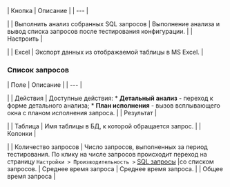 | Кнопка | Описание |
| --- |

|
| Выполнить анализ собранных SQL запросов | Выполнение анализа и вывод списка запросов после тестирования конфигурации. |
| Настроить |

|
| Excel | Экспорт данных из отображаемой таблицы в MS Excel. |

### Список запросов

| Поле | Описание |
| --- |

|
| Действия | Доступные действия:  * **Детальный анализ** - переход к форме детального анализа; * **План исполнения** - вызов всплывающего окна с планом исполнения запроса. |
| Результат |

|
| Таблица | Имя таблицы в БД, к которой обращается запрос. |
| Колонки |

|
| Количество запросов | Число запросов, выполненных за период тестирования. По клику на числе запросов происходит переход на страницу `Настройки > Производительность >` [SQL запросы](/user_help/settings/perfmon/perfmon_sql_list.php) |со списком запросов.
| Среднее время запроса | Среднее время запроса. |
| Общее время запроса |